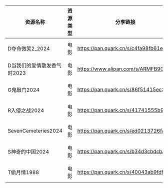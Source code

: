 | 资源名称                | 资源类型 | 分享链接                                 | 发布时间                |
| ------------------- | ---- | ------------------------------------ | ------------------- |
| D夺命微笑2_2024         | 电影   | https://pan.quark.cn/s/c4fa98fb61ed  | 2024-10-22 14:47:28 |
| D当我们的爱情散发香气时2023    | 电影   | https://www.alipan.com/s/ARMFB9GtnjS | 2024-10-22 08:54:10 |
| G鬼敲门2024            | 电影   | https://pan.quark.cn/s/86f51415ec30  | 2024-10-22 14:47:11 |
| R入侵之战2024           | 电影   | https://pan.quark.cn/s/41741555b9ef  | 2024-10-22 14:46:48 |
| SevenCemeteries2024 | 电影   | https://pan.quark.cn/s/ed0213726fa3  | 2024-10-22 14:47:51 |
| S神奇的中国2024          | 电影   | https://pan.quark.cn/s/b34d3cbdcbae  | 2024-10-22 08:20:46 |
| T偷月情1988            | 电影   | https://pan.quark.cn/s/40043ab9fdf5  | 2024-10-22 08:19:26 |
